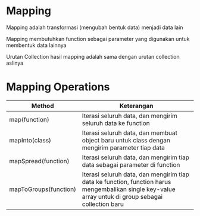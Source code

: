 # Mapping

Mapping adalah transformasi (mengubah bentuk data) menjadi data lain

Mapping membutuhkan function sebagai parameter yang digunakan untuk membentuk data lainnya

Urutan Collection hasil mapping adalah sama dengan urutan collection aslinya

# Mapping Operations

| Method | Keterangan |
| --- | --- |
| map(function) | Iterasi seluruh data, dan mengirim seluruh data ke function |
| mapInto(class) | Iterasi seluruh data, dan membuat object baru untuk class dengan mengirim parameter tiap data |
| mapSpread(function) | Iterasi seluruh data, dan mengirim tiap data sebagai parameter di function |
| mapToGroups(function) | Iterasi seluruh data, dan mengirim tiap data ke function, function harus mengembalikan single key-value array untuk di group sebagai collection baru |